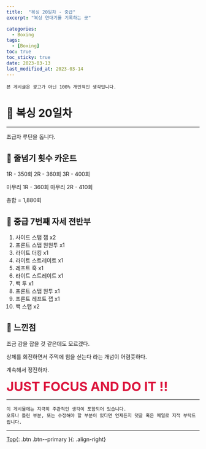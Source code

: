 ```yaml
---
title:  "복싱 20일차 - 중급"
excerpt: "복싱 연대기를 기록하는 곳"

categories:
  - Boxing
tags:
  - [Boxing]
toc: true
toc_sticky: true
date: 2023-03-13
last_modified_at: 2023-03-14
---
```


    본 게시글은 광고가 아닌 100% 개인적인 생각입니다.

# 🥊 복싱 20일차 
<hr style="width:100%" />

  초급자 루틴을 돕니다.  

## 🤔 줄넘기 횟수 카운트

  1R - 350회
  2R - 360회
  3R - 400회

  마무리 1R - 360회
  마무리 2R - 410회

  총합 = 1,880회

## 🤣 중급 7번째 자세 전반부

1. 사이드 스탭 잽 x2
2. 프론트 스탭 원원투 x1
3. 라이트 더킹 x1
4. 라이트 스트레이트 x1   
5. 레프트 훅 x1
6. 라이트 스트레이트 x1
7. 백 투 x1
8. 프론트 스탭 원투 x1
9. 프론트 레프트 잽 x1
10. 백 스탭 x2


## 🤣 느낀점

조금 감을 잡을 것 같은데도 모르겠다.

상체를 회전하면서 주먹에 힘을 싣는다 라는 개념이 어렴풋하다.

계속해서 정진하자.

  <strong style="color:crimson; font-size:25pt">JUST FOCUS AND DO IT !!</strong>

<hr style="width:100%" />

    이 게시물에는 지극히 주관적인 생각이 포함되어 있습니다. 
    오류나 틀린 부분, 또는 수정해야 할 부분이 있다면 언제든지 댓글 혹은 메일로 지적 부탁드립니다.
    
<hr>


[Top](#){: .btn .btn--primary }{: .align-right}